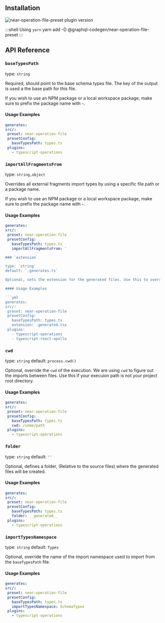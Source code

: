 ## Installation



<img alt="near-operation-file-preset plugin version" src="https://img.shields.io/npm/v/@graphql-codegen/near-operation-file-preset?color=%23e15799&label=plugin&nbsp;version&style=for-the-badge"/>


    
:::shell Using `yarn`
    yarn add -D @graphql-codegen/near-operation-file-preset
:::

## API Reference

### `baseTypesPath`

type: `string`

Required, should point to the base schema types file.
The key of the output is used a the base path for this file.

If you wish to use an NPM package or a local workspace package, make sure to prefix the package name with `~`.

#### Usage Examples

```yml
generates:
src/:
 preset: near-operation-file
 presetConfig:
   baseTypesPath: types.ts
 plugins:
   - typescript-operations
```

### `importAllFragmentsFrom`

type: `string,object`

Overrides all external fragments import types by using a specific file path or a package name.

If you wish to use an NPM package or a local workspace package, make sure to prefix the package name with `~`.

#### Usage Examples

```yml
generates:
src/:
 preset: near-operation-file
 presetConfig:
   baseTypesPath: types.ts
   importAllFragmentsFrom: '

### `extension`

type: `string`
default: `.generates.ts`

Optional, sets the extension for the generated files. Use this to override the extension if you are using plugins that requires a different type of extensions (such as `typescript-react-apollo`)

#### Usage Examples

```yml
generates:
src/:
 preset: near-operation-file
 presetConfig:
   baseTypesPath: types.ts
   extension: .generated.tsx
 plugins:
   - typescript-operations
   - typescript-react-apollo
```

### `cwd`

type: `string`
default: `process.cwd()`

Optional, override the `cwd` of the execution. We are using `cwd` to figure out the imports between files. Use this if your execuion path is not your project root directory.

#### Usage Examples

```yml
generates:
src/:
 preset: near-operation-file
 presetConfig:
   baseTypesPath: types.ts
   cwd: /some/path
 plugins:
   - typescript-operations
```

### `folder`

type: `string`
default: `''`

Optional, defines a folder, (Relative to the source files) where the generated files will be created.

#### Usage Examples

```yml
generates:
src/:
 preset: near-operation-file
 presetConfig:
   baseTypesPath: types.ts
   folder: __generated__
 plugins:
   - typescript-operations
```

### `importTypesNamespace`

type: `string`
default: `Types`

Optional, override the name of the import namespace used to import from the `baseTypesPath` file.

#### Usage Examples

```yml
generates:
src/:
 preset: near-operation-file
 presetConfig:
   baseTypesPath: types.ts
   importTypesNamespace: SchemaTypes
 plugins:
   - typescript-operations
```